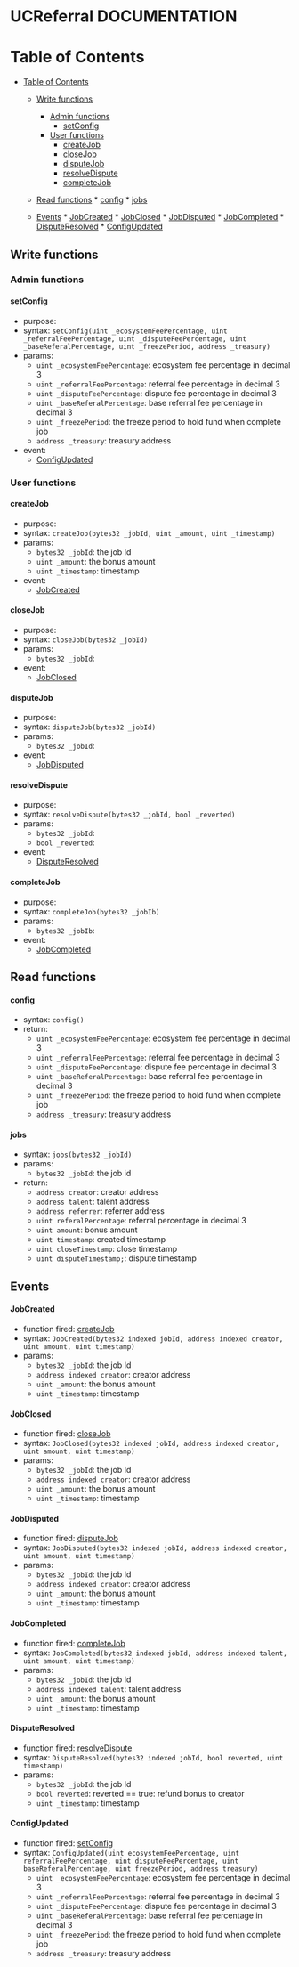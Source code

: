 # UCReferral DOCUMENTATION

Table of Contents
=================
* [Table of Contents](#table-of-contents)
   * [Write functions](#write-functions)
      * [Admin functions](#admin-functions)
         * [setConfig](#setconfig)
      * [User functions](#user-functions)
         * [createJob](#createjob)
         * [closeJob](#closejob)
         * [disputeJob](#disputejob)
         * [resolveDispute](#resolvedispute)
         * [completeJob](#completejob)
   * [Read functions](#read-functions)
         * [config](#config)
         * [jobs](#jobs)
     
   * [Events](#events)
         * [JobCreated](#jobcreated)
         * [JobClosed](#jobclosed)
         * [JobDisputed](#jobdisputed)
         * [JobCompleted](#jobcompleted)
         * [DisputeResolved](#disputeresolved)
         * [ConfigUpdated](#configupdated)
## Write functions
### Admin functions
#### setConfig
- purpose: 
- syntax: `setConfig(uint _ecosystemFeePercentage, uint _referralFeePercentage, uint _disputeFeePercentage, uint _baseReferalPercentage, uint _freezePeriod, address _treasury)`
- params:
  - `uint _ecosystemFeePercentage`: ecosystem fee percentage in decimal 3
  - `uint _referralFeePercentage`: referral fee percentage in decimal 3
  - `uint _disputeFeePercentage`: dispute fee percentage in decimal 3
  - `uint _baseReferalPercentage`: base referral fee percentage in decimal 3
  - `uint _freezePeriod`: the freeze period to hold fund when complete job
  - `address _treasury`: treasury address
- event:
  - [ConfigUpdated](#configupdated)
### User functions
#### createJob
- purpose:
- syntax: `createJob(bytes32 _jobId, uint _amount, uint _timestamp)`
- params:
  - `bytes32 _jobId`: the job Id
  - `uint _amount`: the bonus amount
  - `uint _timestamp`: timestamp
- event:
  - [JobCreated](#jobcreated)
#### closeJob
- purpose:
- syntax: `closeJob(bytes32 _jobId)`
- params:
  - `bytes32 _jobId`:
- event:
  - [JobClosed](#jobclosed)
#### disputeJob
- purpose:
- syntax: `disputeJob(bytes32 _jobId)`
- params:
  - `bytes32 _jobId`:
- event:
  - [JobDisputed](#jobdisputed)
#### resolveDispute
- purpose:
- syntax: `resolveDispute(bytes32 _jobId, bool _reverted)`
- params:
  - `bytes32 _jobId`:
  - `bool _reverted`:
- event:
  - [DisputeResolved](#disputeresolved)
#### completeJob
- purpose:
- syntax: `completeJob(bytes32 _jobIb)`
- params:
  - `bytes32 _jobIb`:
- event:
  - [JobCompleted](#jobcompleted)
## Read functions
#### config
- syntax: `config()`
- return: 
  - `uint _ecosystemFeePercentage`: ecosystem fee percentage in decimal 3
  - `uint _referralFeePercentage`: referral fee percentage in decimal 3
  - `uint _disputeFeePercentage`: dispute fee percentage in decimal 3
  - `uint _baseReferalPercentage`: base referral fee percentage in decimal 3
  - `uint _freezePeriod`: the freeze period to hold fund when complete job
  - `address _treasury`: treasury address
#### jobs
- syntax: `jobs(bytes32 _jobId)`
- params:
  - `bytes32 _jobId`: the job id
- return: 
    - `address creator`: creator address
    - `address talent`: talent address
    - `address referrer`: referrer address
    - `uint referalPercentage`: referral percentage in decimal 3
    - `uint amount`: bonus amount
    - `uint timestamp`: created timestamp
    - `uint closeTimestamp`: close timestamp
    - `uint disputeTimestamp;`: dispute timestamp
## Events
#### JobCreated
- function fired: [createJob](#createjob)
- syntax: `JobCreated(bytes32 indexed jobId, address indexed creator, uint amount, uint timestamp)`
- params:
  - `bytes32 _jobId`: the job Id
  - `address indexed creator`: creator address
  - `uint _amount`: the bonus amount
  - `uint _timestamp`: timestamp
#### JobClosed
- function fired: [closeJob](#closejob)
- syntax: `JobClosed(bytes32 indexed jobId, address indexed creator, uint amount, uint timestamp)`
- params:
  - `bytes32 _jobId`: the job Id
  - `address indexed creator`: creator address
  - `uint _amount`: the bonus amount
  - `uint _timestamp`: timestamp
#### JobDisputed
- function fired: [disputeJob](#disputejob)
- syntax: `JobDisputed(bytes32 indexed jobId, address indexed creator, uint amount, uint timestamp)`
- params:
  - `bytes32 _jobId`: the job Id
  - `address indexed creator`: creator address
  - `uint _amount`: the bonus amount
  - `uint _timestamp`: timestamp
#### JobCompleted
- function fired: [completeJob](#completejob)
- syntax: `JobCompleted(bytes32 indexed jobId, address indexed talent, uint amount, uint timestamp)`
- params:
  - `bytes32 _jobId`: the job Id
  - `address indexed talent`: talent address
  - `uint _amount`: the bonus amount
  - `uint _timestamp`: timestamp
#### DisputeResolved
- function fired: [resolveDispute](#resolvedispute)
- syntax: `DisputeResolved(bytes32 indexed jobId, bool reverted, uint timestamp)`
- params:
  - `bytes32 _jobId`: the job Id
  - `bool reverted`: reverted == true: refund bonus to creator
  - `uint _timestamp`: timestamp
#### ConfigUpdated
- function fired: [setConfig](#setconfig)
- syntax: `ConfigUpdated(uint ecosystemFeePercentage, uint referralFeePercentage, uint disputeFeePercentage, uint baseReferalPercentage, uint freezePeriod, address treasury)`
  - `uint _ecosystemFeePercentage`: ecosystem fee percentage in decimal 3
  - `uint _referralFeePercentage`: referral fee percentage in decimal 3
  - `uint _disputeFeePercentage`: dispute fee percentage in decimal 3
  - `uint _baseReferalPercentage`: base referral fee percentage in decimal 3
  - `uint _freezePeriod`: the freeze period to hold fund when complete job
  - `address _treasury`: treasury address
